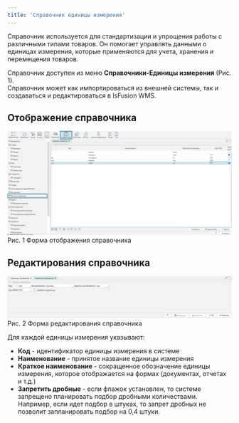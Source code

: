 ```yaml
---
title: 'Справочник единицы измерения'
---
```


Справочник используется для стандартизации и упрощения работы с различными типами товаров. Он помогает управлять данными
о единицах измерения, которые применяются для учета, хранения и перемещения товаров.

Справочник доступен из меню **Справочники-Единицы измерения** (Рис. 1). <br/>
Справочник может как импортироваться из внешней системы, так и создаваться и редактироваться в lsFusion WMS.

## Отображение справочника

![](img/uoms1.png)<br/>
Рис. 1 Форма отображения справочника


## Редактирования справочника

![](img/uoms2.png)<br/>
Рис. 2 Форма редактирования справочника

Для каждой единицы измерения указывают:
- **Код** - идентификатор единицы измерения в системе
- **Наименование** - принятое название единицы измерения
- **Краткое наименование** - сокращенное обозначение единицы измерения, которое отображается на формах (документах, отчетах и т.д.)
- **Запретить дробные** - если флажок установлен, то системе запрещено планировать подбор дробными количествами. 
Например, если идет подбор в штуках, то запрет дробных не позволит запланировать подбор на 0,4 штуки.

